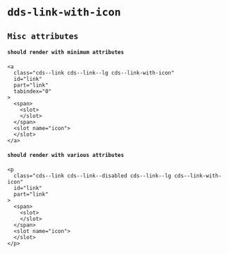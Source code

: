# `dds-link-with-icon`

## `Misc attributes`

####   `should render with minimum attributes`

```
<a
  class="cds--link cds--link--lg cds--link-with-icon"
  id="link"
  part="link"
  tabindex="0"
>
  <span>
    <slot>
    </slot>
  </span>
  <slot name="icon">
  </slot>
</a>

```

####   `should render with various attributes`

```
<p
  class="cds--link cds--link--disabled cds--link--lg cds--link-with-icon"
  id="link"
  part="link"
>
  <span>
    <slot>
    </slot>
  </span>
  <slot name="icon">
  </slot>
</p>

```

